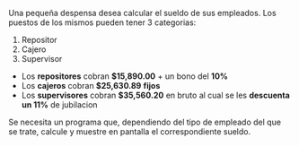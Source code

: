 Una pequeña despensa desea calcular el sueldo de sus empleados. Los puestos de los mismos pueden tener 3 categorias:

1. Repositor
2. Cajero
3. Supervisor

* Los **repositores** cobran **$15,890.00** + un bono del **10%**
* Los **cajeros** cobran **$25,630.89** **fijos**
* Los **supervisores** cobran **$35,560.20** en bruto al cual se les **descuenta un 11%** de jubilacion

Se necesita un programa que, dependiendo del tipo de empleado del que se trate, calcule y muestre en pantalla el correspondiente sueldo. 

